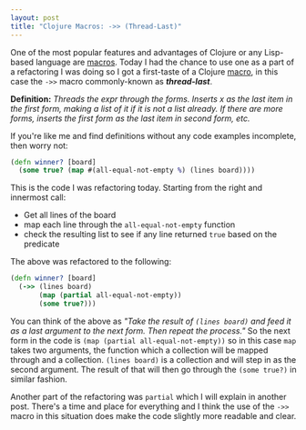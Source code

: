 ```yaml
---
layout: post
title: "Clojure Macros: ->> (Thread-Last)"
---
```


One of the most popular features and advantages of Clojure or any
Lisp-based language are
[macros](http://en.wikipedia.org/wiki/Macro_%28computer_science%29#Syntactic_macros).
Today I had the chance to use one as a part of a refactoring I was doing
so I got a first-taste of a Clojure [macro](http://clojure.org/macros), in
this case the `->>` macro commonly-known as ***thread-last***.

**Definition:** *Threads the expr through the forms. Inserts x as the
last item in the first form, making a list of it if it is not a
list already. If there are more forms, inserts the first form as the
last item in second form, etc.*

If you're like me and find definitions without any code examples
incomplete, then worry not:

```clojure
(defn winner? [board]
  (some true? (map #(all-equal-not-empty %) (lines board))))
```

This is the code I was refactoring today. Starting from the right and innermost call:

- Get all lines of the board
- map each line through the `all-equal-not-empty` function
- check the resulting list to see if any line returned `true` based on
  the predicate

The above was refactored to the following:

```clojure
(defn winner? [board]
  (->> (lines board)
       (map (partial all-equal-not-empty))
       (some true?)))
```
You can think of the above as *"Take the result of `(lines board)` and
feed it as a last argument to the next form. Then repeat the process."*
So the next form in the code is `(map (partial all-equal-not-empty))` so
in this case `map` takes two arguments, the function which a collection
will be mapped through and a collection. `(lines board)` is a collection
and will step in as the second argument. The result of that will then go
through the `(some true?)` in similar fashion.

Another part of the refactoring was `partial` which I will explain in
another post. There's a time and place for everything and I think the
use of the `->>` macro in this situation does make the code slightly more
readable and clear.
